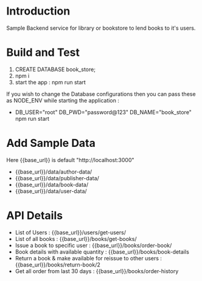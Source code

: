 # Introduction 
Sample Backend service for library or bookstore to lend books to it's users. 

# Build and Test
1. CREATE DATABASE book_store;
2. npm i
3. start the app : npm run start 

If you wish to change the Database configurations then you can pass these as NODE_ENV while starting the application : 
- DB_USER="root" DB_PWD="password@123" DB_NAME="book_store" npm run start
				

# Add Sample Data
 Here {{base_url}} is default "http://localhost:3000" 

- {{base_url}}/data/author-data/
- {{base_url}}/data/publisher-data/
- {{base_url}}/data/book-data/
- {{base_url}}/data/user-data/

# API Details

- List of Users : {{base_url}}/users/get-users/
- List of all books : {{base_url}}/books/get-books/
- Issue a book to specific user : {{base_url}}/books/order-book/
- Book details with available quantity : {{base_url}}/books/book-details
- Return a book & make available for reissue to other users : {{base_url}}/books/return-book/2
- Get all order from last 30 days : {{base_url}}/books/order-history